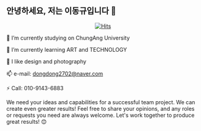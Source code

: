 ## 안녕하세요, 저는 이동규입니다 👋

<div align=center>
	
  [![Hits](https://hits.seeyoufarm.com/api/count/incr/badge.svg?url=https%3A%2F%2Fgithub.com%2Fzzsza)](https://hits.seeyoufarm.com) 
	
  </div>



🔭 I’m currently studying on ChungAng University

🌱 I’m currently learning ART and TECHNOLOGY

👯 I like design and photography

📫 e-mail: dongdong2702@naver.com

⚡ Call: 010-9143-6883

We need your ideas and capabilities for a successful team project. We can create even greater results! Feel free to share your opinions, and any roles or requests you need are always welcome. Let's work together to produce great results! 😊
	
	
 
	
